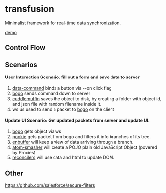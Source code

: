 # transfusion
Minimalist framework for real-time data synchronization.

[demo](https://github.com/fantasyui-com/hurlyburly)

## Control Flow

## Scenarios

#### User Interaction Scenario: fill out a form and save data to server

1. [data-command](https://github.com/fantasyui-com/data-command) binds a button via --on click flag
2. [bogo](https://github.com/fantasyui-com/bogo) sends command down to server
3. [cuddlemuffin](https://github.com/fantasyui-com/cuddlemuffin) saves the object to disk, by creating a folder with object id, and json file with random filename inside it.
3. ws us used to send a packet to [bogo](https://github.com/fantasyui-com/bogo) on the client

#### Update UI Scenario: Get updated packets from server and update UI.

 1. [bogo](https://github.com/fantasyui-com/bogo) gets object via ws
 2. [pookie](https://github.com/fantasyui-com/pookie) gets packet from bogo and filters it info branches of its tree.
 3. [enbuffer](https://github.com/fantasyui-com/enbuffer) will keep a view of data arriving through a branch.
 4. [atom-smasher](https://github.com/fantasyui-com/atom-smasher) will create a POJO plain old JavaScript Object (povered by Proxies)
 5. [reconcilers](https://github.com/fantasyui-com/reconcilers) will use data and html to update DOM.





## Other

https://github.com/salesforce/secure-filters
